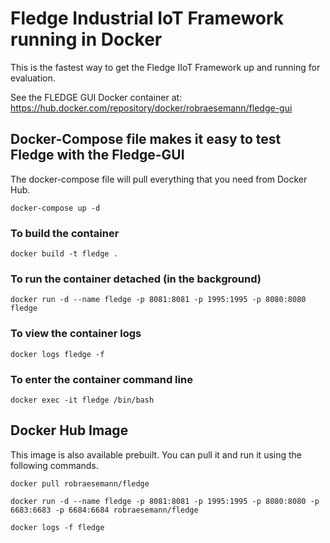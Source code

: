 # Fledge Industrial IoT Framework running in Docker

This is the fastest way to get the Fledge IIoT Framework up and running for evaluation.

See the FLEDGE GUI Docker container at:
https://hub.docker.com/repository/docker/robraesemann/fledge-gui


## Docker-Compose file makes it easy to test Fledge with the Fledge-GUI

The docker-compose file will pull everything that you need from Docker Hub. 

```
docker-compose up -d
```


### To build the container
```
docker build -t fledge .
```

### To run the container detached (in the background)
```
docker run -d --name fledge -p 8081:8081 -p 1995:1995 -p 8080:8080 fledge
```

### To view the container logs
```
docker logs fledge -f
```

### To enter the container command line
```
docker exec -it fledge /bin/bash
```


## Docker Hub Image

This image is also available prebuilt. You can pull it and run it using the following commands.

```
docker pull robraesemann/fledge

docker run -d --name fledge -p 8081:8081 -p 1995:1995 -p 8080:8080 -p 6683:6683 -p 6684:6684 robraesemann/fledge

docker logs -f fledge 
```